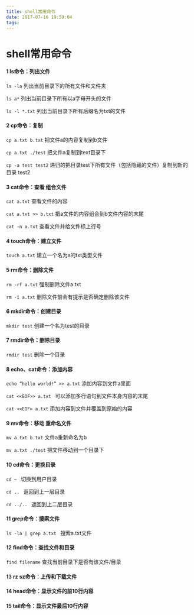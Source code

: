 ```yaml
---
title: shell常用命令
date: 2017-07-16 19:59:04
tags:
---
```


# shell常用命令

#### 1 ls命令：列出文件

 `ls -la` 列出当前目录下的所有文件和文件夹

 `ls a*` 列出当前目录下所有以a字母开头的文件

 `ls -l *.txt` 列出当前目录下所有后缀名为txt的文件

#### 2 cp命令：复制 

`cp a.txt b.txt` 把文件a的内容复制到b文件

`cp a.txt ./test`  把文件a复制到text目录下

`cp -a test test2` 递归的把目录test下所有文件（包括隐藏的文件）复制到新的目录 test2

#### 3  cat命令：查看 组合文件

`cat a.txt` 查看文件的内容

`cat a.txt >> b.txt` 把a文件的内容组合到b文件内容的末尾

`cat -n a.txt` 查看文件并给文件标上行号

#### 4  touch命令：建立文件

`touch a.txt` 建立一个名为a的txt类型文件

#### 5  rm命令：删除文件

`rm -rf a.txt` 强制删除文件a.txt

`rm -i a.txt` 删除文件前会有提示是否确定删除该文件

#### 6  mkdir命令：创建目录

`mkdir test` 创建一个名为test的目录

#### 7  rmdir命令：删除目录

`rmdir test` 删除一个目录

#### 8  echo、cat命令：添加内容

`echo “hello world!” >> a.txt` 添加内容到文件a里面

`cat <<EOF>> a.txt ` 可以添加多行语句到文件本身内容的末尾

`cat <<EOF> a.txt` 添加内容到文件并覆盖到原始的内容

#### 9  mv命令：移动 重命名文件

`mv a.txt b.txt` 文件a重新命名为b

`mv a.txt ./test` 把文件移动到一个目录下

#### 10  cd命令：更换目录

`cd ~ `  切换到用户目录

`cd .. ` 返回到上一层目录

`cd ../.. ` 返回到上二层目录

#### 11  grep命令：搜索文件

`ls -la | grep a.txt ` 搜索a.txt文件

#### 12  find命令：查找文件和目录

`find filename` 查找当前目录下是否有该文件/目录

#### 13  rz sz命令：上传和下载文件

#### 14  head命令：显示文件的前10行内容

#### 15  tail命令：显示文件最后10行内容


